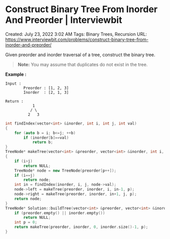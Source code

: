 # Construct Binary Tree From Inorder And Preorder | Interviewbit

Created: July 23, 2022 3:02 AM
Tags: Binary Trees, Recursion
URL: https://www.interviewbit.com/problems/construct-binary-tree-from-inorder-and-preorder/

Given preorder and inorder traversal of a tree, construct the binary tree.

> 
> 
> 
> **Note:** You may assume that duplicates do not exist in the tree.
> 

**Example :**

```
Input :
        Preorder : [1, 2, 3]
        Inorder  : [2, 1, 3]

Return :
            1
           / \
          2   3

```

```cpp
int findIndex(vector<int> &inorder, int i, int j, int val)
{
    for (auto b = i; b<=j; ++b)
        if (inorder[b]==val)
            return b;
}
TreeNode* makeTree(vector<int> &preorder, vector<int> &inorder, int i, int j, int& p)
{
    if (i>j)
        return NULL;
    TreeNode* node = new TreeNode(preorder[p++]);
    if (i==j)
        return node;
    int in = findIndex(inorder, i, j, node->val);
    node->left = makeTree(preorder, inorder, i, in-1, p);
    node->right = makeTree(preorder, inorder, in+1, j, p);
    return node;
}
TreeNode* Solution::buildTree(vector<int> &preorder, vector<int> &inorder) {
    if (preorder.empty() || inorder.empty())
        return NULL;
    int p = 0;
    return makeTree(preorder, inorder, 0, inorder.size()-1, p);
}
```
